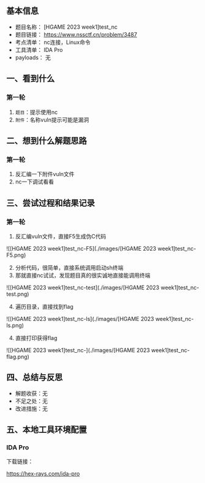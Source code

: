 ## 基本信息

- 题目名称： [HGAME 2023 week1]test_nc
- 题目链接： https://www.nssctf.cn/problem/3487
- 考点清单： nc连接，Linux命令
- 工具清单： IDA Pro
- payloads： 无

## 一、看到什么

### 第一轮

1. `题目`：提示使用nc
2. `附件`：名称vuln提示可能是漏洞

## 二、想到什么解题思路

### 第一轮

1. 反汇编一下附件vuln文件
2. nc一下调试看看

## 三、尝试过程和结果记录

### 第一轮

1. 反汇编vuln文件，直接F5生成伪C代码

![[HGAME 2023 week1]test_nc-F5](./images/[HGAME 2023 week1]test_nc-F5.png)

2. 分析代码，很简单，直接系统调用启动sh终端
3. 那就直接nc试试，发现题目真的很实诚地直接能调用终端

![[HGAME 2023 week1]test_nc-test](./images/[HGAME 2023 week1]test_nc-test.png)

4. 遍历目录，直接找到flag

![[HGAME 2023 week1]test_nc-ls](./images/[HGAME 2023 week1]test_nc-ls.png)

4. 直接打印获得flag

![[HGAME 2023 week1]test_nc-](./images/[HGAME 2023 week1]test_nc-flag.png)

## 四、总结与反思

- 解题收获：无
- 不足之处：无
- 改进措施：无

## 五、本地工具环境配置

### IDA Pro

下载链接：

https://hex-rays.com/ida-pro

